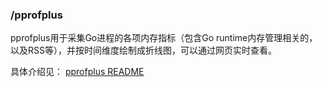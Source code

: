 ### /pprofplus

pprofplus用于采集Go进程的各项内存指标（包含Go runtime内存管理相关的，以及RSS等），并按时间维度绘制成折线图，可以通过网页实时查看。

具体介绍见： [pprofplus README](https://github.com/q191201771/pprofplus/tree/master/pprofplus/README.md)
